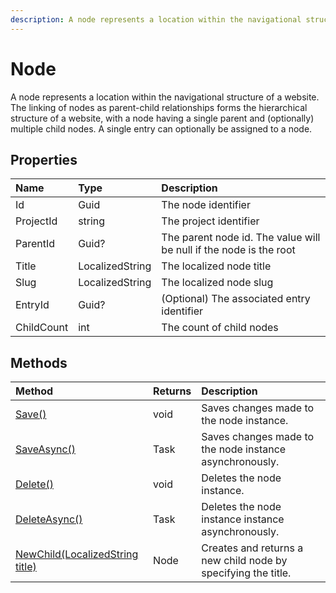 ```yaml
---
description: A node represents a location within the navigational structure of a website.
---
```

# Node

A node represents a location within the navigational structure of a website. The linking of nodes as parent-child relationships forms the hierarchical structure of a website, with a node having a single parent and (optionally) multiple child nodes. A single entry can optionally be assigned to a node.

## Properties

| Name | Type | Description |
| :--- | :--- | :---------- |
| Id | Guid | The node identifier |
| ProjectId | string | The project identifier |
| ParentId | Guid? | The parent node id. The value will be null if the node is the root |
| Title | LocalizedString | The localized node title |
| Slug | LocalizedString | The localized node slug |
| EntryId | Guid? | (Optional) The associated entry identifier |
| ChildCount | int | The count of child nodes |

## Methods

| Method | Returns | Description |
| :----- | :------ | :-----------|
| [Save()](./node-methods.html#save) | void | Saves changes made to the node instance. |
| [SaveAsync()](./node-methods.html#saveasync) | Task | Saves changes made to the node instance asynchronously. |
| [Delete()](./node-methods.html#delete) | void | Deletes the node instance. |
| [DeleteAsync()](./node-methods.html#deleteasync) | Task | Deletes the node instance instance asynchronously. |
| [NewChild(LocalizedString title)](./node-methods.html#newchild-with-title) | Node | Creates and returns a new child node by specifying the title.|